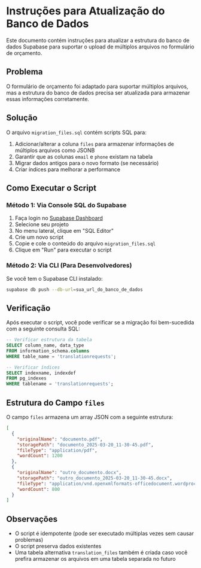 # Instruções para Atualização do Banco de Dados

Este documento contém instruções para atualizar a estrutura do banco de dados Supabase para suportar o upload de múltiplos arquivos no formulário de orçamento.

## Problema

O formulário de orçamento foi adaptado para suportar múltiplos arquivos, mas a estrutura do banco de dados precisa ser atualizada para armazenar essas informações corretamente.

## Solução

O arquivo `migration_files.sql` contém scripts SQL para:

1. Adicionar/alterar a coluna `files` para armazenar informações de múltiplos arquivos como JSONB
2. Garantir que as colunas `email` e `phone` existam na tabela
3. Migrar dados antigos para o novo formato (se necessário)
4. Criar índices para melhorar a performance

## Como Executar o Script

### Método 1: Via Console SQL do Supabase

1. Faça login no [Supabase Dashboard](https://app.supabase.io)
2. Selecione seu projeto
3. No menu lateral, clique em "SQL Editor"
4. Crie um novo script
5. Copie e cole o conteúdo do arquivo `migration_files.sql`
6. Clique em "Run" para executar o script

### Método 2: Via CLI (Para Desenvolvedores)

Se você tem o Supabase CLI instalado:

```bash
supabase db push --db-url=sua_url_do_banco_de_dados
```

## Verificação

Após executar o script, você pode verificar se a migração foi bem-sucedida com a seguinte consulta SQL:

```sql
-- Verificar estrutura da tabela
SELECT column_name, data_type 
FROM information_schema.columns 
WHERE table_name = 'translationrequests';

-- Verificar índices
SELECT indexname, indexdef 
FROM pg_indexes 
WHERE tablename = 'translationrequests';
```

## Estrutura do Campo `files`

O campo `files` armazena um array JSON com a seguinte estrutura:

```json
[
  {
    "originalName": "documento.pdf",
    "storagePath": "documento_2025-03-20_11-30-45.pdf",
    "fileType": "application/pdf",
    "wordCount": 1200
  },
  {
    "originalName": "outro_documento.docx",
    "storagePath": "outro_documento_2025-03-20_11-30-45.docx",
    "fileType": "application/vnd.openxmlformats-officedocument.wordprocessingml.document",
    "wordCount": 800
  }
]
```

## Observações

- O script é idempotente (pode ser executado múltiplas vezes sem causar problemas)
- O script preserva dados existentes
- Uma tabela alternativa `translation_files` também é criada caso você prefira armazenar os arquivos em uma tabela separada no futuro
